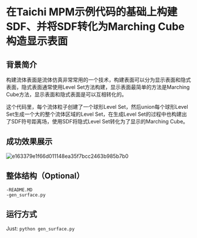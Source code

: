 # 在Taichi MPM示例代码的基础上构建SDF、并将SDF转化为Marching Cube构造显示表面



## 背景简介

构建流体表面是流体仿真非常常用的一个技术，构建表面可以分为显示表面和隐式表面，隐式表面通常使用Level Set方法构建，显示表面最简单的方法是Marching Cube方法，显示表面和隐式表面是可以互相转化的。

这个代码里，每个流体粒子创建了一个球形Level Set，然后union每个球形Level Set生成一个大的整个流体区域的Level Set，在生成Level Set的过程中也构建出了SDF符号距离场，使用SDF将隐式Level Set转化为了显示的Marching Cube。

## 成功效果展示

![e163379e1f66d011148ea35f7bcc2463b985b7b0](C:\Users\wf\Desktop\e163379e1f66d011148ea35f7bcc2463b985b7b0.gif)

## 整体结构（Optional）



```
-README.MD
-gen_surface.py
```

## 运行方式



Just: `python gen_surface.py`

